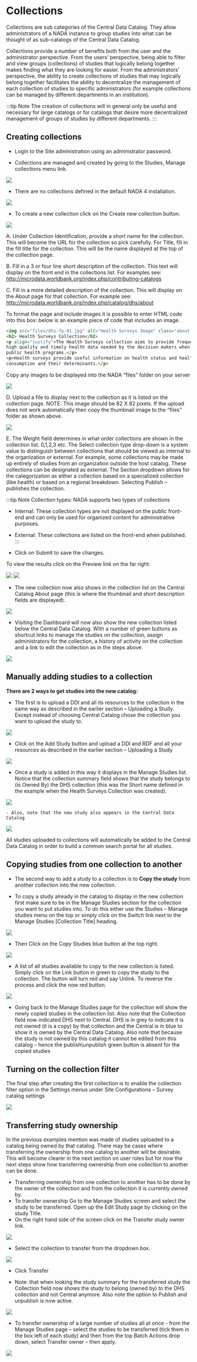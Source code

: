 # Collections

Collections are sub categories of the Central Data Catalog. They allow administrators of a NADA instance to group studies into what can be thought of as sub-catalogs of the Central Data Catalog.

Collections provide a number of benefits both from the user and the administrator perspective. From the users’ perspective, being able to filter and view groups (collections) of studies that logically belong together makes finding what they are looking for easier. From the administrators’ perspective, the ability to create collections of studies that may logically belong together facilitates the ability to decentralize the management of each collection of studies to specific administrators (for example collections can be managed by different departments in an institution). 

:::tip Note
The creation of collections will in general only be useful and necessary for large catalogs or for catalogs that desire more decentralized management of groups of studies by different departments.
:::

## Creating collections
 
*	Login to the Site administration using an administrator password.

*	Collections are managed and created by going to the Studies, Manage collections menu link.

![](~@imageBase/images/manage-studies.png)

*	There are no collections defined in the default NADA 4 installation. 

![](~@imageBase/images/no-collection.png)

*	To create a new collection click on the Create new collection button.

![](~@imageBase/images/new-collection.png)

 
A. Under Collection Identification, provide a short name for the collection. This will become the URL for the collection so pick carefully. For Title, fill in the fill title for the collection. This will be the name displayed at the top of the collection page.

B.	Fill in a 3 or four line short description of the collection. This text will display on the front end in the collections list. For examples  see: http://microdata.worldbank.org/index.php/contributing-catalogs

C.	Fill in a more detailed description of the collection. This will display on the About page for that collection. For example see:
http://microdata.worldbank.org/index.php/catalog/dhs/about


To format the page and include images it is possible to enter HTML code into this box: below is an example piece of code that includes an image.

```html
<img src="files/dhs-fp-01.jpg" alt="Health Surveys Image" class="about-photo">
<h2> Health Surveys Collection</h2>
<p align="justify">The Health Surveys collection aims to provide frequent
high quality and timely health data needed by the decision makers when designing
public health programs.</p>
<p>Health surveys provide useful information on health status and health
consumption and their determinants.</p>
```

Copy any images to be displayed  into the NADA “files” folder on your server
    
![](~@imageBase/images/collection-thumbnail.png)

D.	Upload a file to display next to the collection as it is listed on the collection page. NOTE: This image should be 82 X 82 pixels. If the upload does not work automatically then copy the thumbnail image to the “files” folder as shown above.

![](~@imageBase/images/collection-image.png)

E.	The Weight field determines in what order collections are shown in the collection list.  0,1,2,3 etc. 
The Select collection type drop-down is a system value to distinguish between collections that should be viewed as internal to the organization or external. For example, some collections may be made up entirely of studies from an organization outside the host catalog. These collections can be designated as external. The Section dropdown allows for the categorization as either a collection based on a specialized collection (like health) or based on a regional breakdown. Selecting Publish – publishes the collection.

:::tip Note
Collection types: NADA supports two types of collections
    
- Internal: These collection types are not displayed on the public front-end and can only be used for organized content for administrative purposes.
- External: These collections are listed on the front-end when published.
:::


- Click on Submit to save the changes.

To view the results click on the Preview link on the far right:

![](~@imageBase/images/collection-preview-link.png)
![](~@imageBase/images/collection-preview.png)
 
*	The new collection now also shows in the collection list on the Central Catalog About page (this is where the thumbnail and short description fields are displayed).

![](~@imageBase/images/collection-list.png)

*	Visiting the Dashboard will now also show the new collection listed below the Central Data Catalog. With a number of green buttons as shortcut links to manage the studies on the collection, assign administrators for the collection, a history of activity on the collection and a link to edit the collection as in the steps above.
 
![](~@imageBase/images/collection-in-dashboard.png)


## Manually adding studies to a collection

**There are 2 ways to get studies into the new catalog:**

*	The first is to upload a DDI and all its resources to the collection in the same way as described in the earlier section – Uploading a Study. Except instead of choosing Central Catalog chose the collection you want to upload the study to.
 
![](~@imageBase/images/upload-study.png)

*	Click on the Add Study button and upload a DDI and RDF and all your resources as described in the earlier section  – Uploading a Study
 
![](~@imageBase/images/hs-add-study.png)
 
*	Once a study is added in this way it displays in the Manage Studies list. Notice that the collection summary field shows that the study belongs to (is Owned By) the DHS collection (this was the Short name defined in the example when the Health Surveys Collection was created).

![](/images/collection-owner.png)

	- Also, note that the new study also appears in the Central Data Catalog

![](~@imageBase/images/ns-in-cdc.png)
 
All studies uploaded to collections will automatically be added to the Central Data Catalog in order to build a common search portal for all studies.



## Copying studies from one collection to another

*	The second way to add a study to a collection is to **Copy the study** from another collection into the new collection.

*	To copy a study already in the catalog to display in the new collection first make sure to be in the Manage Studies section for the collection you want to put studies into. To do this either use the Studies – Manage studies menu on the top or simply click on the Switch link next to the Manage Studies [Collection Title] heading.

![](~@imageBase/images/manage-collection.png)

*	Then Click on the Copy Studies blue button at the top right.

![](/images/copy-study.png) 

*	A list of all studies available to copy to the new collection is listed. Simply click on the Link button in green to copy the study to the collection. The button will turn red and say Unlink. To reverse the process and click the now red button.
 
![](~@imageBase/images/copy-study-list.png) 

*	Going back to the Manage Studies page for the collection will show the newly copied studies in the collection list. Also note that the Collection field now indicated DHS next to Central. DHS is in grey to indicate it is not owned (it is a copy) by that collection and the Central is in blue to show it is owned by the Central Data Catalog. Also note that because the study is not owned by this catalog it cannot be edited from this catalog – hence the publish\unpublish green button is absent for the copied studies

## Turning on the collection filter

The final step after creating the first collection is to enable the collection filter option in the Settings menus under Site Configurations – Survey catalog settings

![](~@imageBase/images/collection-filter-enable.png)

## Transferring study ownership

In the previous examples mention was made of studies uploaded to a catalog being owned by that catalog. There may be cases where transferring the ownership from one catalog to another will be desirable. This will become clearer in the next section on user roles but for now the next steps show how transferring ownership from one collection to another can be done.

*	Transferring ownership from one collection to another has to be done by the owner of the collection and from the collection it is currently owned by.
*	To transfer ownership Go to the Manage Studies screen and select the study to be transferred.  Open up the Edit Study page by clicking on the study Title.
*	On the right hand side of the screen click on the Transfer study owner link.

![](~@imageBase/images/transfer-study-owner.png)

*	Select the collection to transfer  from the dropdown box.

![](~@imageBase/images/transfer-study-owner-selection.png)
 
*	Click Transfer

*	Note: that when looking the study summary for the transferred study the Collection field now shows the study to belong (owned by) to the DHS collection and not Central anymore. Also note the option to Publish and unpublish is now active.

![](~@imageBase/images/study-summary.png)
 
*	To transfer ownership of a large number of studies all at once -  from the Manage Studies page – select the studies to be transferred (tick them in the box left of each study) and then from the top Batch Actions drop down, select Transfer owner – then apply.

![](~@imageBase/images/batch-action.png)
